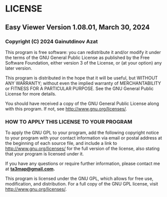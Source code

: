 # LICENSE

## Easy Viewer Version 1.08.01, March 30, 2024

### Copyright (C) 2024 Gainutdinov Azat

This program is free software: you can redistribute it and/or modify it under the terms of the GNU General Public License as published by the Free Software Foundation, either version 3 of the License, or (at your option) any later version.

This program is distributed in the hope that it will be useful, but WITHOUT ANY WARRANTY; without even the implied warranty of MERCHANTABILITY or FITNESS FOR A PARTICULAR PURPOSE. See the GNU General Public License for more details.

You should have received a copy of the GNU General Public License along with this program. If not, see http://www.gnu.org/licenses/.

### HOW TO APPLY THIS LICENSE TO YOUR PROGRAM

To apply the GNU GPL to your program, add the following copyright notice to your program with your contact information via email or postal address at the beginning of each source file, and include a link to http://www.gnu.org/licenses/ for the full version of the license, also stating that your program is licensed under it.

If you have any questions or require further information, please contact me at **ta3map@gmail.com.**

This program is licensed under the GNU GPL, which allows for free use, modification, and distribution. For a full copy of the GNU GPL license, visit http://www.gnu.org/licenses/.